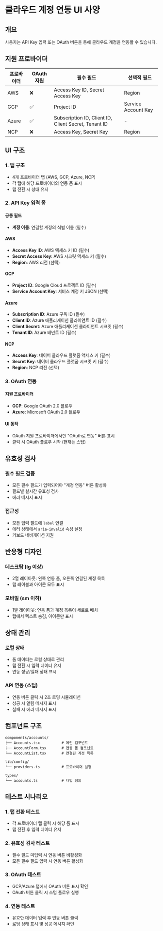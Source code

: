 # 클라우드 계정 연동 UI 사양

## 개요

사용자는 API Key 입력 또는 OAuth 버튼을 통해 클라우드 계정을 연동할 수 있습니다.

## 지원 프로바이더

| 프로바이더 | OAuth 지원 | 필수 필드 | 선택적 필드 |
|-----------|-----------|----------|------------|
| AWS | ❌ | Access Key ID, Secret Access Key | Region |
| GCP | ✅ | Project ID | Service Account Key |
| Azure | ✅ | Subscription ID, Client ID, Client Secret, Tenant ID | - |
| NCP | ❌ | Access Key, Secret Key | Region |

## UI 구조

### 1. 탭 구조
- 4개 프로바이더 탭 (AWS, GCP, Azure, NCP)
- 각 탭에 해당 프로바이더의 연동 폼 표시
- 탭 전환 시 상태 유지

### 2. API Key 입력 폼

#### 공통 필드
- **계정 이름**: 연결할 계정의 식별 이름 (필수)

#### AWS
- **Access Key ID**: AWS 액세스 키 ID (필수)
- **Secret Access Key**: AWS 시크릿 액세스 키 (필수)
- **Region**: AWS 리전 (선택)

#### GCP
- **Project ID**: Google Cloud 프로젝트 ID (필수)
- **Service Account Key**: 서비스 계정 키 JSON (선택)

#### Azure
- **Subscription ID**: Azure 구독 ID (필수)
- **Client ID**: Azure 애플리케이션 클라이언트 ID (필수)
- **Client Secret**: Azure 애플리케이션 클라이언트 시크릿 (필수)
- **Tenant ID**: Azure 테넌트 ID (필수)

#### NCP
- **Access Key**: 네이버 클라우드 플랫폼 액세스 키 (필수)
- **Secret Key**: 네이버 클라우드 플랫폼 시크릿 키 (필수)
- **Region**: NCP 리전 (선택)

### 3. OAuth 연동

#### 지원 프로바이더
- **GCP**: Google OAuth 2.0 플로우
- **Azure**: Microsoft OAuth 2.0 플로우

#### UI 동작
- OAuth 지원 프로바이더에서만 "OAuth로 연동" 버튼 표시
- 클릭 시 OAuth 플로우 시작 (현재는 스텁)

## 유효성 검사

### 필수 필드 검증
- 모든 필수 필드가 입력되어야 "계정 연동" 버튼 활성화
- 필드별 실시간 유효성 검사
- 에러 메시지 표시

### 접근성
- 모든 입력 필드에 `label` 연결
- 에러 상태에서 `aria-invalid` 속성 설정
- 키보드 네비게이션 지원

## 반응형 디자인

### 데스크탑 (lg 이상)
- 2열 레이아웃: 왼쪽 연동 폼, 오른쪽 연결된 계정 목록
- 탭 레이블과 아이콘 모두 표시

### 모바일 (sm 이하)
- 1열 레이아웃: 연동 폼과 계정 목록이 세로로 배치
- 탭에서 텍스트 숨김, 아이콘만 표시

## 상태 관리

### 로컬 상태
- 폼 데이터는 로컬 상태로 관리
- 탭 전환 시 입력 데이터 유지
- 연동 성공/실패 상태 표시

### API 연동 (스텁)
- 연동 버튼 클릭 시 2초 로딩 시뮬레이션
- 성공 시 알림 메시지 표시
- 실패 시 에러 메시지 표시

## 컴포넌트 구조

```
components/accounts/
├── Accounts.tsx          # 메인 컴포넌트
├── AccountForm.tsx       # 연동 폼 컴포넌트
└── AccountList.tsx       # 연결된 계정 목록

lib/config/
└── providers.ts          # 프로바이더 설정

types/
└── accounts.ts           # 타입 정의
```

## 테스트 시나리오

### 1. 탭 전환 테스트
- 각 프로바이더 탭 클릭 시 해당 폼 표시
- 탭 전환 후 입력 데이터 유지

### 2. 유효성 검사 테스트
- 필수 필드 미입력 시 연동 버튼 비활성화
- 모든 필수 필드 입력 시 연동 버튼 활성화

### 3. OAuth 테스트
- GCP/Azure 탭에서 OAuth 버튼 표시 확인
- OAuth 버튼 클릭 시 스텁 플로우 실행

### 4. 연동 테스트
- 유효한 데이터 입력 후 연동 버튼 클릭
- 로딩 상태 표시 및 성공 메시지 확인
